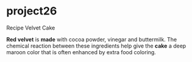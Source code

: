 # project26

Recipe Velvet Cake 

**Red velvet** is **made** with cocoa powder, vinegar and buttermilk. The chemical reaction between these ingredients help give the **cake** a deep maroon color that is often enhanced by extra food coloring.